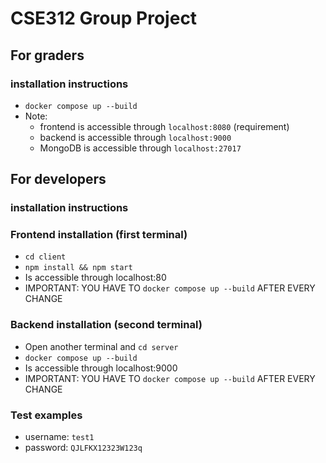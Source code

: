 # CSE312 Group Project

## For graders
### installation instructions
- ```docker compose up --build```
- Note: 
    - frontend is accessible through ```localhost:8080``` (requirement)
    - backend is accessible through ```localhost:9000```
    - MongoDB is accessible through ```localhost:27017```

## For developers 
### installation instructions
### Frontend installation (first terminal)
- ```cd client```
- ```npm install && npm start```
- Is accessible through localhost:80
- IMPORTANT: YOU HAVE TO ```docker compose up --build``` AFTER EVERY CHANGE

### Backend installation (second terminal)
- Open another terminal and ```cd server```
- ```docker compose up --build```
- Is accessible through localhost:9000
- IMPORTANT: YOU HAVE TO ```docker compose up --build``` AFTER EVERY CHANGE

### Test examples
- username: ```test1```
- password: ```QJLFKX12323W123q```